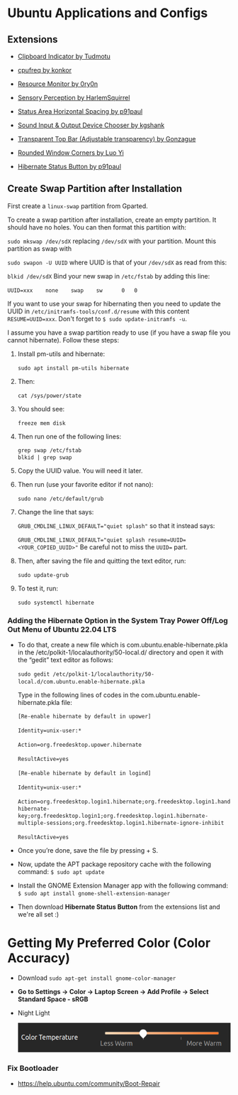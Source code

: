 # Ubuntu Applications and Configs

## Extensions

- [Clipboard Indicator by Tudmotu](https://extensions.gnome.org/extension/779/clipboard-indicator/)

- [cpufreq by konkor](https://extensions.gnome.org/extension/1082/cpufreq/)


- [Resource Monitor by 0ry0n](https://extensions.gnome.org/extension/1634/resource-monitor/)

- [Sensory Perception by HarlemSquirrel](https://extensions.gnome.org/extension/1145/sensory-perception/)


- [Status Area Horizontal Spacing by p91paul](https://extensions.gnome.org/extension/355/status-area-horizontal-spacing/)

- [Sound Input & Output Device Chooser by kgshank](https://extensions.gnome.org/extension/906/sound-output-device-chooser/)

- [Transparent Top Bar (Adjustable transparency) by Gonzague](https://extensions.gnome.org/extension/3960/transparent-top-bar-adjustable-transparency/)

- [Rounded Window Corners by Luo Yi](https://extensions.gnome.org/extension/5237/rounded-window-corners/)

- [Hibernate Status Button by p91paul](https://extensions.gnome.org/extension/755/hibernate-status-button/)


## Create Swap Partition after Installation

First create a `linux-swap` partition from Gparted.

To create a swap partition after installation, create an empty partition. It should have no holes. You can then format this partition with:

`sudo mkswap /dev/sdX`
replacing `/dev/sdX` with your partition. Mount this partition as swap with

`sudo swapon -U UUID`
where UUID is that of your `/dev/sdX` as read from this:

`blkid /dev/sdX`
Bind your new swap in `/etc/fstab` by adding this line:

`UUID=xxx    none    swap    sw      0   0`

If you want to use your swap for hibernating then you need to update the UUID in `/etc/initramfs-tools/conf.d/resume` with this content `RESUME=UUID=xxx`. Don't forget to `$ sudo update-initramfs -u`.

I assume you have a swap partition ready to use (if you have a swap file you cannot hibernate). Follow these steps:

1. Install pm-utils and hibernate:

    `sudo apt install pm-utils hibernate`

2. Then:

    `cat /sys/power/state`

3. You should see:

    `freeze mem disk`

4. Then run one of the following lines:

    ```
    grep swap /etc/fstab
    blkid | grep swap
    ```
5. Copy the UUID value. You will need it later.

6. Then run (use your favorite editor if not nano):

    `sudo nano /etc/default/grub`

7. Change the line that says:

    `GRUB_CMDLINE_LINUX_DEFAULT="quiet splash"`
    so that it instead says:

    `GRUB_CMDLINE_LINUX_DEFAULT="quiet splash resume=UUID=<YOUR_COPIED_UUID>"`
    Be careful not to miss the `UUID=` part.

8. Then, after saving the file and quitting the text editor, run:

    `sudo update-grub`

9. To test it, run:

    `sudo systemctl hibernate`

### Adding the Hibernate Option in the System Tray Power Off/Log Out Menu of Ubuntu 22.04 LTS

- To do that, create a new file which is com.ubuntu.enable-hibernate.pkla in the /etc/polkit-1/localauthority/50-local.d/ directory and open it with the “gedit” text editor as follows:

    `sudo gedit /etc/polkit-1/localauthority/50-local.d/com.ubuntu.enable-hibernate.pkla`

    Type in the following lines of codes in the com.ubuntu.enable-hibernate.pkla file:

    ```
    [Re-enable hibernate by default in upower]

    Identity=unix-user:*

    Action=org.freedesktop.upower.hibernate

    ResultActive=yes

    [Re-enable hibernate by default in logind]

    Identity=unix-user:*

    Action=org.freedesktop.login1.hibernate;org.freedesktop.login1.handle-hibernate-key;org.freedesktop.login1;org.freedesktop.login1.hibernate-multiple-sessions;org.freedesktop.login1.hibernate-ignore-inhibit

    ResultActive=yes
    ```

- Once you’re done, save the file by pressing <Ctrl> + S.

- Now, update the APT package repository cache with the following command:
`$ sudo apt update`

- Install the GNOME Extension Manager app with the following command:
`$ sudo apt install gnome-shell-extension-manager`

- Then download **Hibernate Status Button** from the extensions list and we're all set :)

# Getting My Preferred Color (Color Accuracy)

- Download `sudo apt-get install gnome-color-manager` 

- **Go to Settings -> Color -> Laptop Screen -> Add Profile -> Select Standard Space - sRGB**

- Night Light

    ![Color Temp](./assets/color-temp.png)

### Fix Bootloader
-  https://help.ubuntu.com/community/Boot-Repair

